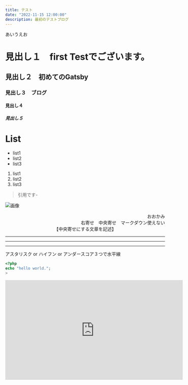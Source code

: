 ```yaml
---
title: テスト
date: "2022-11-15 12:00:00"
description: 最初のテストブログ
---
```

あいうえお
# 見出し１　first Testでございます。
## 見出し２　初めてのGatsby
### 見出し３　ブログ
#### 見出し４
##### 見出し５

# List
- list1
- list2
- list3

1. list1
2. list2
3. list3

>引用です-

![画像](\wolf.jpg)
<div style="text-align: right;">
おおかみ<br>
右寄せ　中央寄せ　マークダウン使えない
</div>
<div style="text-align: center;">
【中央寄せにする文章を記述】
</div>


* * *
---
___
アスタリスク or ハイフン or アンダースコア３つで水平線



```php
<?php
echo "hello world.";
>
```

<iframe width="560" height="315" src="https://www.youtube.com/embed/nPwUP30ryrg" title="YouTube video player" frameborder="0" allow="accelerometer; autoplay; clipboard-write; encrypted-media; gyroscope; picture-in-picture" allowfullscreen></iframe>

